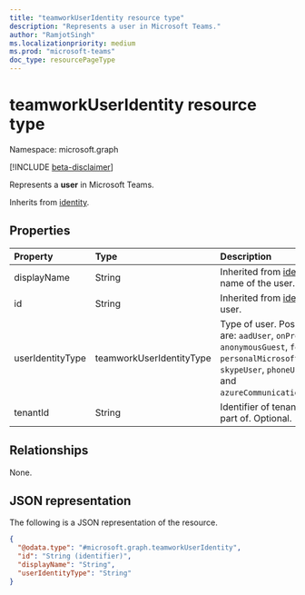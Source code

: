 ```yaml
---
title: "teamworkUserIdentity resource type"
description: "Represents a user in Microsoft Teams."
author: "RamjotSingh"
ms.localizationpriority: medium
ms.prod: "microsoft-teams"
doc_type: resourcePageType
---
```


# teamworkUserIdentity resource type

Namespace: microsoft.graph

[!INCLUDE [beta-disclaimer](../../includes/beta-disclaimer.md)]

Represents a **user** in Microsoft Teams.


Inherits from [identity](../resources/identity.md).

## Properties
|Property|Type|Description|
|:---|:---|:---|
|displayName|String|Inherited from [identity](../resources/identity.md). Display name of the user. Optional.|
|id|String|Inherited from [identity](../resources/identity.md). ID of the user. |
|userIdentityType|teamworkUserIdentityType| Type of user. Possible values are: `aadUser`, `onPremiseAadUser`, `anonymousGuest`, `federatedUser`, `personalMicrosoftAccountUser`, `skypeUser`, `phoneUser`, `emailUser` and `azureCommunicationServicesUser`.|
|tenantId|String|Identifier of tenant, which user is part of. Optional. |

## Relationships
None.

## JSON representation
The following is a JSON representation of the resource.
<!-- {
  "blockType": "resource",
  "@odata.type": "microsoft.graph.teamworkUserIdentity"
}
-->
``` json
{
  "@odata.type": "#microsoft.graph.teamworkUserIdentity",
  "id": "String (identifier)",
  "displayName": "String",
  "userIdentityType": "String"
}
```

